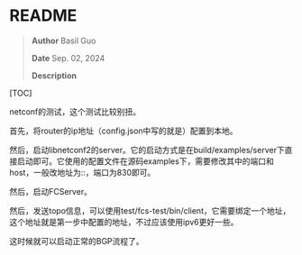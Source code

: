 # README

> **Author**        Basil Guo
>
> **Date**          Sep. 02, 2024
>
> **Description**   

[TOC]

netconf的测试，这个测试比较别扭。

首先，将router的ip地址（config.json中写的就是）配置到本地。

然后，启动libnetconf2的server。它的启动方式是在build/examples/server下直接启动即可。它使用的配置文件在源码examples下，需要修改其中的端口和host，一般改地址为::，端口为830即可。

然后，启动FCServer。

然后，发送topo信息，可以使用test/fcs-test/bin/client，它需要绑定一个地址，这个地址就是第一步中配置的地址，不过应该使用ipv6更好一些。

这时候就可以启动正常的BGP流程了。


